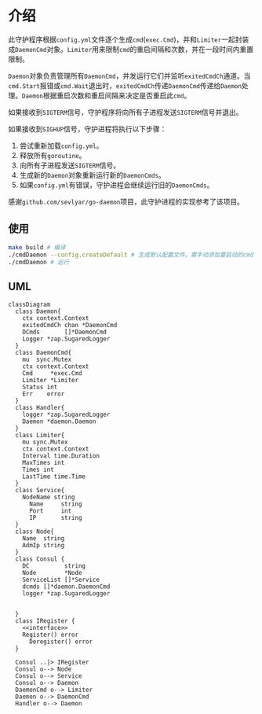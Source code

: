 # 介绍

此守护程序根据`config.yml`文件逐个生成`cmd`(`exec.Cmd`)，并和`Limiter`一起封装成`DaemonCmd`对象。`Limiter`用来限制`cmd`的重启间隔和次数，并在一段时间内重置限制。

`Daemon`对象负责管理所有`DaemonCmd`，并发运行它们并监听`exitedCmdCh`通道。当`cmd.Start`报错或`cmd.Wait`退出时，`exitedCmdCh`传递`DaemonCmd`传递给`Daemon`处理。`Daemon`根据重启次数和重启间隔来决定是否重启此`cmd`。

如果接收到`SIGTERM`信号，守护程序将向所有子进程发送`SIGTERM`信号并退出。

如果接收到`SIGHUP`信号，守护进程将执行以下步骤：

1. 尝试重新加载`config.yml`。
2. 释放所有`goroutine`。
3. 向所有子进程发送`SIGTERM`信号。
4. 生成新的`Daemon`对象重新运行新的`DaemonCmds`。
5. 如果`config.yml`有错误，守护进程会继续运行旧的`DaemonCmds`。

感谢`github.com/sevlyar/go-daemon`项目，此守护进程的实现参考了该项目。

## 使用

```bash
make build # 编译
./cmdDaemon --config.createDefault # 生成默认配置文件。需手动添加要启动的cmd
./cmdDaemon # 运行
```

## UML

```mermaid
classDiagram
  class Daemon{
    ctx context.Context
    exitedCmdCh chan *DaemonCmd
    DCmds       []*DaemonCmd
    Logger *zap.SugaredLogger
  }
  class DaemonCmd{
    mu  sync.Mutex
    ctx context.Context
    Cmd     *exec.Cmd
    Limiter *Limiter
    Status int
    Err    error 
  }
  class Handler{
    logger *zap.SugaredLogger
    Daemon *daemon.Daemon
  }
  class Limiter{
    mu sync.Mutex
    ctx context.Context
    Interval time.Duration
    MaxTimes int
    Times int
    LastTime time.Time
  }
  class Service{
    NodeName string
	  Name     string 
	  Port     int    
	  IP       string 
  }
  class Node{
    Name  string
    AdmIp string
  }
  class Consul {
    DC          string
    Node        *Node
    ServiceList []*Service
    dcmds []*daemon.DaemonCmd
    logger *zap.SugaredLogger


  }
  class IRegister {
    <<interface>>
    Register() error
	  Deregister() error
  }

  Consul ..|> IRegister
  Consul o--> Node
  Consul o--> Service
  Consul o--> Daemon
  DaemonCmd o--> Limiter
  Daemon o--> DaemonCmd
  Handler o--> Daemon
```